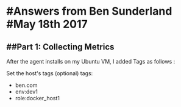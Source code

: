 #Answers from Ben Sunderland 
#May 18th 2017
====================================

##Part 1: Collecting Metrics
-------------------------------

After the agent installs on my Ubuntu VM, I added Tags as follows : 

Set the host's tags (optional)
tags:
  - ben.com
  - env:dev1
  - role:docker_host1



